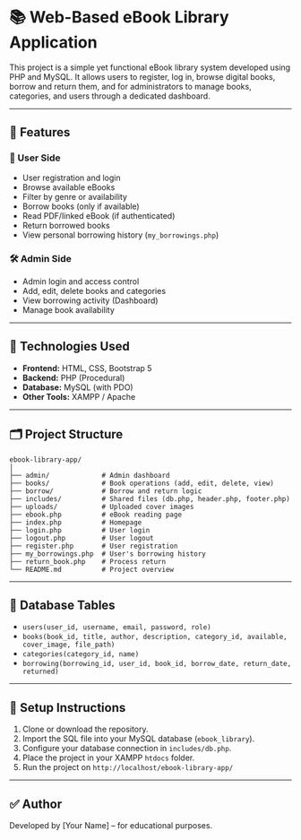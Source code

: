 
# 📚 Web-Based eBook Library Application

This project is a simple yet functional eBook library system developed using PHP and MySQL. It allows users to register, log in, browse digital books, borrow and return them, and for administrators to manage books, categories, and users through a dedicated dashboard.

---

## 🚀 Features

### 👤 User Side
- User registration and login
- Browse available eBooks
- Filter by genre or availability
- Borrow books (only if available)
- Read PDF/linked eBook (if authenticated)
- Return borrowed books
- View personal borrowing history (`my_borrowings.php`)

### 🛠 Admin Side
- Admin login and access control
- Add, edit, delete books and categories
- View borrowing activity (Dashboard)
- Manage book availability

---

## 🧩 Technologies Used

- **Frontend:** HTML, CSS, Bootstrap 5
- **Backend:** PHP (Procedural)
- **Database:** MySQL (with PDO)
- **Other Tools:** XAMPP / Apache

---

## 🗂 Project Structure

```
ebook-library-app/
│
├── admin/             # Admin dashboard
├── books/             # Book operations (add, edit, delete, view)
├── borrow/            # Borrow and return logic
├── includes/          # Shared files (db.php, header.php, footer.php)
├── uploads/           # Uploaded cover images
├── ebook.php          # eBook reading page
├── index.php          # Homepage
├── login.php          # User login
├── logout.php         # User logout
├── register.php       # User registration
├── my_borrowings.php  # User's borrowing history
├── return_book.php    # Process return
└── README.md          # Project overview
```

---

## 🧱 Database Tables

- `users(user_id, username, email, password, role)`
- `books(book_id, title, author, description, category_id, available, cover_image, file_path)`
- `categories(category_id, name)`
- `borrowing(borrowing_id, user_id, book_id, borrow_date, return_date, returned)`

---

## 📝 Setup Instructions

1. Clone or download the repository.
2. Import the SQL file into your MySQL database (`ebook_library`).
3. Configure your database connection in `includes/db.php`.
4. Place the project in your XAMPP `htdocs` folder.
5. Run the project on `http://localhost/ebook-library-app/`

---

## ✅ Author

Developed by [Your Name] – for educational purposes.
